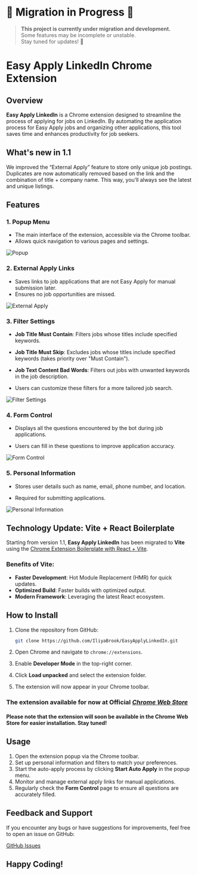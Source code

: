 # 🚧 Migration in Progress 🚧
> **This project is currently under migration and development.**  
> Some features may be incomplete or unstable.  
> Stay tuned for updates! 🚀

# Easy Apply LinkedIn Chrome Extension

## Overview

**Easy Apply LinkedIn** is a Chrome extension designed to streamline the process of applying for jobs on LinkedIn. By automating the application process for Easy Apply jobs and organizing other applications, this tool saves time and enhances productivity for job seekers.

## What's new in 1.1
We improved the “External Apply” feature to store only unique job postings. Duplicates are now automatically removed based on the link and the combination of title + company name. This way, you’ll always see the latest and unique listings.

## Features

### 1. Popup Menu
- The main interface of the extension, accessible via the Chrome toolbar.
- Allows quick navigation to various pages and settings.

![Popup](assets/for_readme/popup.jpg)

### 2. External Apply Links
- Saves links to job applications that are not Easy Apply for manual submission later.
- Ensures no job opportunities are missed.

![External Apply](assets/for_readme/external_apply.jpg)

### 3. Filter Settings
- **Job Title Must Contain**: Filters jobs whose titles include specified keywords.

- **Job Title Must Skip**: Excludes jobs whose titles include specified keywords (takes priority over "Must Contain").

- **Job Text Content Bad Words**: Filters out jobs with unwanted keywords in the job description.

- Users can customize these filters for a more tailored job search.

![Filter Settings](assets/for_readme/filter_settings.jpg)

### 4. Form Control
- Displays all the questions encountered by the bot during job applications.

- Users can fill in these questions to improve application accuracy.

![Form Control](assets/for_readme/form_controll.jpg)

### 5. Personal Information
- Stores user details such as name, email, phone number, and location.

- Required for submitting applications.

![Personal Information](assets/for_readme/personal_information.jpg)

## Technology Update: Vite + React Boilerplate

Starting from version 1.1, **Easy Apply LinkedIn** has been migrated to **Vite** using the [Chrome Extension Boilerplate with React + Vite](https://github.com/Jonghakseo/chrome-extension-boilerplate-react-vite).

### Benefits of Vite:
- **Faster Development**: Hot Module Replacement (HMR) for quick updates.
- **Optimized Build**: Faster builds with optimized output.
- **Modern Framework**: Leveraging the latest React ecosystem.

## How to Install

1. Clone the repository from GitHub:

    ```bash
    git clone https://github.com/IliyaBrook/EasyApplyLinkedIn.git
    ```
2. Open Chrome and navigate to `chrome://extensions`.
3. Enable **Developer Mode** in the top-right corner.
4. Click **Load unpacked** and select the extension folder.
5. The extension will now appear in your Chrome toolbar.

### The extension available for now at Official [*Chrome Web Store*](https://chromewebstore.google.com/detail/easyapplylinkedin/gncaadiobcdbnfnapjcjnpnibkgebfnk?hl=en-US&utm_source=ext_sidebar)

#### Please note that the extension will soon be available in the Chrome Web Store for easier installation. Stay tuned!

## Usage

1. Open the extension popup via the Chrome toolbar.
2. Set up personal information and filters to match your preferences.
3. Start the auto-apply process by clicking **Start Auto Apply** in the popup menu.
4. Monitor and manage external apply links for manual applications.
5. Regularly check the **Form Control** page to ensure all questions are accurately filled.

## Feedback and Support

If you encounter any bugs or have suggestions for improvements, feel free to open an issue on GitHub:

[GitHub Issues](https://github.com/IliyaBrook/EasyApplyLinkedIn/issues)

## Happy Coding!
